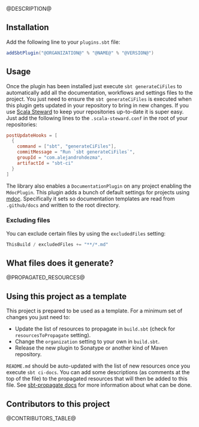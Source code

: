 @DESCRIPTION@

## Installation

Add the following line to your `plugins.sbt` file:

```sbt
addSbtPlugin("@ORGANIZATION@" % "@NAME@" % "@VERSION@")
```

## Usage

Once the plugin has been installed just execute `sbt generateCiFiles` to
automatically add all the documentation, workflows and settings files to the
project. You just need to ensure the `sbt generateCiFiles` is executed when
this plugin gets updated in your repository to bring in new changes. If you use
[Scala Steward](https://github.com/scala-steward-org/scala-steward)
to keep your repositories up-to-date it is super easy. Just add the following
lines to the `.scala-steward.conf` in the root of your repositories:

```conf
postUpdateHooks = [
  {
    command = ["sbt", "generateCiFiles"],
    commitMessage = "Run `sbt generateCiFiles`",
    groupId = "com.alejandrohdezma",
    artifactId = "sbt-ci"
  }
]
```

The library also enables a `DocumentationPlugin` on any project enabling the
`MdocPlugin`. This plugin adds a bunch of default settings for projects using 
[mdoc](https://scalameta.org/mdoc/). Specifically it sets so documentation 
templates are read from `.github/docs` and written to the root directory.

### Excluding files

You can exclude certain files by using the `excludedFiles` setting:

```sbt
ThisBuild / excludedFiles += "**/*.md"
```

## What files does it generate?

@PROPAGATED_RESOURCES@

## Using this project as a template

This project is prepared to be used as a template. For a minimum set of changes you just need to:

- Update the list of resources to propagate in `build.sbt` (check for `resourcesToPropagate` setting).
- Change the `organization` setting to your own in `build.sbt`.
- Release the new plugin to Sonatype or another kind of Maven repository.

`README.md` should be auto-updated with the list of new resources once you execute `sbt ci-docs`. You can add some descriptions (as comments at the top of the file) to the propagated resources that will then be added to this file. See [sbt-propagate docs](https://github.com/alejandrohdezma/sbt-propagate) for more information about what can be done.

## Contributors to this project 

@CONTRIBUTORS_TABLE@
